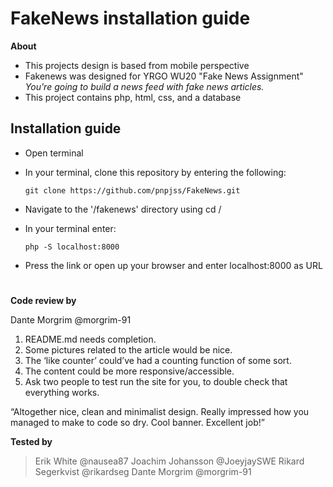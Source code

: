 # FakeNews installation guide

**About**

-   This projects design is based from mobile perspective
-   Fakenews was designed for YRGO WU20 "Fake News Assignment"
    _You're going to build a news feed with fake news articles._
-   This project contains php, html, css, and a database

## Installation guide

-   Open terminal
-   In your terminal, clone this repository by entering the following:

    `git clone https://github.com/pnpjss/FakeNews.git`

-   Navigate to the '/fakenews' directory using cd /
-   In your terminal enter:

    `php -S localhost:8000`

-   Press the link or open up your browser and enter localhost:8000 as URL

#

**Code review by**

Dante Morgrim @morgrim-91

1. README.md needs completion.
2. Some pictures related to the article would be nice.
3. The ‘like counter’ could’ve had a counting function of some sort.
4. The content could be more responsive/accessible.
5. Ask two people to test run the site for you, to double check that everything works.

“Altogether nice, clean and minimalist design. Really impressed how you managed to make to code so dry. Cool banner. Excellent job!”

**Tested by**

> Erik White @nausea87
> Joachim Johansson @JoeyjaySWE
> Rikard Segerkvist @rikardseg
> Dante Morgrim @morgrim-91
